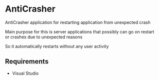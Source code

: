 # AntiCrasher

AntiCrasher application for restarting application from unexpected crash

Main purpose for this is server applications that possibly can go on restart or crashes due to unexpected reasons

So it automatically restarts without any user activity

## Requirements

- Visual Studio
